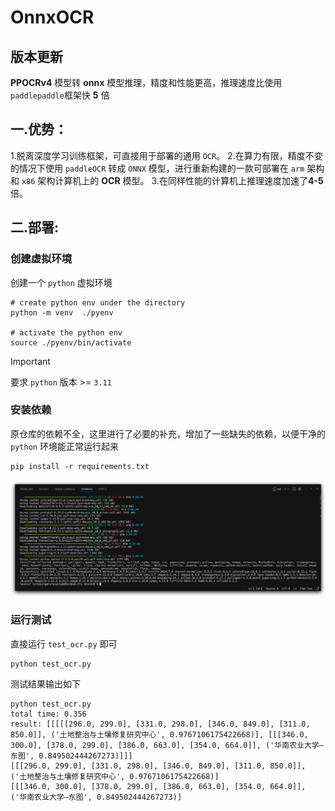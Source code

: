 # OnnxOCR

## 版本更新
**PPOCRv4** 模型转 **onnx** 模型推理，精度和性能更高，推理速度比使用 `paddlepaddle`框架快 **5** 倍

## 一.优势：
1.脱离深度学习训练框架，可直接用于部署的通用 `OCR`。
2.在算力有限，精度不变的情况下使用 `paddleOCR` 转成 `ONNX` 模型，进行重新构建的一款可部署在 `arm` 架构和 `x86` 架构计算机上的 **OCR** 模型。
3.在同样性能的计算机上推理速度加速了**4-5** 倍。

##  二.部署:

### 创建虚拟环境
创建一个 `python` 虚拟环境

```shell
# create python env under the directory
python -m venv  ./pyenv

# activate the python env
source ./pyenv/bin/activate
```

>[!IMPORTANT]
> 要求 `python` 版本 >= `3.11`

### 安装依赖
原仓库的依赖不全，这里进行了必要的补充，增加了一些缺失的依赖，以便干净的 `python` 环境能正常运行起来

```
pip install -r requirements.txt
```

<img src="./snapshot.png" />

### 运行测试

直接运行 `test_ocr.py` 即可

```shell
python test_ocr.py
```

测试结果输出如下

```shell
python test_ocr.py 
total time: 0.356
result: [[[[[296.0, 299.0], [331.0, 298.0], [346.0, 849.0], [311.0, 850.0]], ('土地整治与土壤修复研究中心', 0.9767106175422668)], [[[346.0, 300.0], [378.0, 299.0], [386.0, 663.0], [354.0, 664.0]], ('华南农业大学—东图', 0.849502444267273)]]]
[[[296.0, 299.0], [331.0, 298.0], [346.0, 849.0], [311.0, 850.0]], ('土地整治与土壤修复研究中心', 0.9767106175422668)]
[[[346.0, 300.0], [378.0, 299.0], [386.0, 663.0], [354.0, 664.0]], ('华南农业大学—东图', 0.849502444267273)]
```